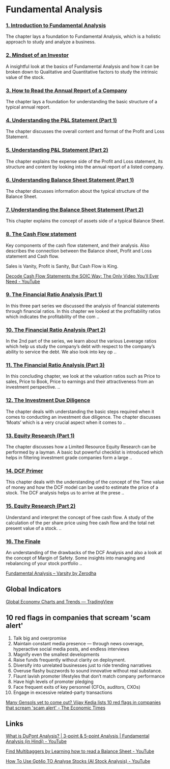 # Fundamental Analysis

### [1. Introduction to Fundamental Analysis](https://zerodha.com/varsity/chapter/introduction-fundamental-analysis/)

The chapter lays a foundation to Fundamental Analysis, which is a holistic approach to study and analyze a business.

### [2. Mindset of an Investor](https://zerodha.com/varsity/chapter/mindset-investor/)

A insightful look at the basics of Fundamental Analysis and how it can be broken down to Qualitative and Quantitative factors to study the intrinsic value of the stock.

### [3. How to Read the Annual Report of a Company](https://zerodha.com/varsity/chapter/read-annual-report-company/)

The chapter lays a foundation for understanding the basic structure of a typical annual report.

### [4. Understanding the P&L Statement (Part 1)](https://zerodha.com/varsity/chapter/understanding-pl-statement-part1/)

The chapter discusses the overall content and format of the Profit and Loss Statement.

### [5. Understanding P&L Statement (Part 2)](https://zerodha.com/varsity/chapter/understanding-pl-statement-part2/)

The chapter explains the expense side of the Profit and Loss statement, its structure and content by looking into the annual report of a listed company.

### [6. Understanding Balance Sheet Statement (Part 1)](https://zerodha.com/varsity/chapter/understanding-balance-sheet-statement-part-1/)

The chapter discusses information about the typical structure of the Balance Sheet.

### [7. Understanding the Balance Sheet Statement (Part 2)](https://zerodha.com/varsity/chapter/understanding-balance-sheet-statement-part-2/)

This chapter explains the concept of assets side of a typical Balance Sheet.

### [8. The Cash Flow statement](https://zerodha.com/varsity/chapter/cash-flow-statement/)

Key components of the cash flow statement, and their analysis. Also describes the connection between the Balance sheet, Profit and Loss statement and Cash flow.

Sales is Vanity, Profit is Sanity, But Cash Flow is King.

[Decode Cash Flow Statements the SOIC Way: The Only Video You’ll Ever Need - YouTube](https://www.youtube.com/watch?v=J_SmcJtWuiY)

### [9. The Financial Ratio Analysis (Part 1)](https://zerodha.com/varsity/chapter/financial-ratio-analysis/)

In this three part series we discussed the analysis of financial statements through financial ratios. In this chapter we looked at the profitability ratios which indicates the profitability of the com ..

### [10. The Financial Ratio Analysis (Part 2)](https://zerodha.com/varsity/chapter/financial-ratios-part-2/)

In the 2nd part of the series, we learn about the various Leverage ratios which help us study the company’s debt with respect to the company’s ability to service the debt. We also look into key op ..

### [11. The Financial Ratio Analysis (Part 3)](https://zerodha.com/varsity/chapter/financial-ratios-part-3/)

In this concluding chapter, we look at the valuation ratios such as Price to sales, Price to Book, Price to earnings and their attractiveness from an investment perspective. ..

### [12. The Investment Due Diligence](https://zerodha.com/varsity/chapter/investment-due-diligence/)

The chapter deals with understanding the basic steps required when it comes to conducting an investment due diligence. The chapter discusses ‘Moats’ which is a very crucial aspect when it comes to ..

### [13. Equity Research (Part 1)](https://zerodha.com/varsity/chapter/equity-research-part-1/)

The chapter discusses how a Limited Resource Equity Research can be performed by a layman. A basic but powerful checklist is introduced which helps in filtering investment grade companies form a large ..

### [14. DCF Primer](https://zerodha.com/varsity/chapter/dcf-primer/)

This chapter deals with the understanding of the concept of the Time value of money and how the DCF model can be used to estimate the price of a stock. The DCF analysis helps us to arrive at the prese ..

### [15. Equity Research (Part 2)](https://zerodha.com/varsity/chapter/equity-research-part-2/)

Understand and interpret the concept of free cash flow. A study of the calculation of the per share price using free cash flow and the total net present value of a stock. ..

### [16. The Finale](https://zerodha.com/varsity/chapter/finale/)

An understanding of the drawbacks of the DCF Analysis and also a look at the concept of Margin of Safety. Some insights into managing and rebalancing of your stock portfolio ..

[Fundamental Analysis – Varsity by Zerodha](https://zerodha.com/varsity/module/fundamental-analysis/)

## Global Indicators

[Global Economy Charts and Trends — TradingView](https://www.tradingview.com/markets/world-economy/charts-global-trends/)

## 10 red flags in companies that scream 'scam alert'

1. Talk big and overpromise
2. Maintain constant media presence — through news coverage, hyperactive social media posts, and endless interviews
3. Magnify even the smallest developments
4. Raise funds frequently without clarity on deployment.
5. Diversify into unrelated businesses just to ride trending narratives
6. Overuse flashy buzzwords to sound innovative without real substance.
7. Flaunt lavish promoter lifestyles that don’t match company performance
8. Have high levels of promoter pledging
9. Face frequent exits of key personnel (CFOs, auditors, CXOs)
10. Engage in excessive related-party transactions

[Many Gensols yet to come out? Vijay Kedia lists 10 red flags in companies that scream 'scam alert' - The Economic Times](https://economictimes.indiatimes.com/markets/stocks/news/many-gensols-yet-to-come-out-vijay-kedia-lists-10-red-flags-in-companies-that-scream-scam-alert/articleshow/120350897.cms?from=mdr)

## Links

[What is DuPont Analysis? | 3-point & 5-point Analysis | Fundamental Analysis (in Hindi) - YouTube](https://www.youtube.com/watch?v=OUWpTy7M9aI&ab_channel=ZerodhaVarsity)

[Find Multibaggers by Learning how to read a Balance Sheet - YouTube](https://www.youtube.com/watch?v=WQrFYdJetMc)

[How To Use Gpt4o TO Analyse Stocks (AI Stock Analysis) - YouTube](https://youtu.be/ey8ge7onZs8)
